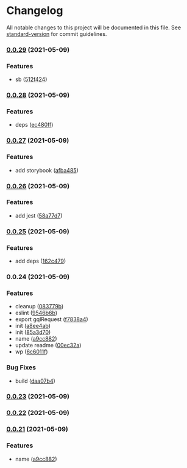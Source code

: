# Changelog

All notable changes to this project will be documented in this file. See [standard-version](https://github.com/conventional-changelog/standard-version) for commit guidelines.

### [0.0.29](https://github.com/correttojs/eslint-config/compare/v0.0.28...v0.0.29) (2021-05-09)


### Features

* sb ([512f424](https://github.com/correttojs/eslint-config/commit/512f4248dfad3ac4076d71cf7c98993984886264))

### [0.0.28](https://github.com/correttojs/eslint-config/compare/v0.0.27...v0.0.28) (2021-05-09)


### Features

* deps ([ec480ff](https://github.com/correttojs/eslint-config/commit/ec480ffdddf43697d760712d199153b9202d28c0))

### [0.0.27](https://github.com/correttojs/eslint-config/compare/v0.0.26...v0.0.27) (2021-05-09)


### Features

* add storybook ([afba485](https://github.com/correttojs/eslint-config/commit/afba48599cd40fbf82001440fc1e4a42f87560aa))

### [0.0.26](https://github.com/correttojs/eslint-config/compare/v0.0.25...v0.0.26) (2021-05-09)


### Features

* add jest ([58a77d7](https://github.com/correttojs/eslint-config/commit/58a77d7d66614edffa27674a6e69fb10f5e6c4e9))

### [0.0.25](https://github.com/correttojs/eslint-config/compare/v0.0.24...v0.0.25) (2021-05-09)


### Features

* add deps ([162c479](https://github.com/correttojs/eslint-config/commit/162c479015df1e42a4128b59d725b23d2a5fc9c0))

### 0.0.24 (2021-05-09)


### Features

* cleanup ([083779b](https://github.com/correttojs/eslint-config/commit/083779ba0139f3a886af0d81c1ededef897ac65a))
* eslint ([9546b6b](https://github.com/correttojs/eslint-config/commit/9546b6bf73b38aace1868071855184b265cf7b9f))
* export gqlRequest ([f7838a4](https://github.com/correttojs/eslint-config/commit/f7838a4a08a31c54ce8b131570c7e9654842109d))
* init ([a8ee4ab](https://github.com/correttojs/eslint-config/commit/a8ee4ab383b44e19bd0501c2cf7318283716eee3))
* init ([85a3d70](https://github.com/correttojs/eslint-config/commit/85a3d703afc1ec26c9392d31721a8569e472c227))
* name ([a9cc882](https://github.com/correttojs/eslint-config/commit/a9cc8824e53f0d7d7be65a0ff090f76101eb5fc3))
* update readme ([00ec32a](https://github.com/correttojs/eslint-config/commit/00ec32ae38020e2326803d72aec5b2fc9a475ab2))
* wp ([6c6011f](https://github.com/correttojs/eslint-config/commit/6c6011f39e7d5ca71033e553af37bc4c7b766e76))


### Bug Fixes

* build ([daa07b4](https://github.com/correttojs/eslint-config/commit/daa07b4037cb2a14192925cf2609abde8d31694f))

### [0.0.23](https://github.com/correttojs/next-utils/compare/v0.0.22...v0.0.23) (2021-05-09)

### [0.0.22](https://github.com/correttojs/next-utils/compare/v0.0.21...v0.0.22) (2021-05-09)

### [0.0.21](https://github.com/correttojs/next-utils/compare/v0.0.20...v0.0.21) (2021-05-09)


### Features

* name ([a9cc882](https://github.com/correttojs/next-utils/commit/a9cc8824e53f0d7d7be65a0ff090f76101eb5fc3))
